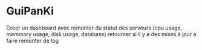 # GuiPanKi

 Creer un dashboard avec remonter du statut des serveurs (cpu usage, memmory usage, disk usage, database)
 retourner si il y a des mises à jour a faire 
 remonter de log 
